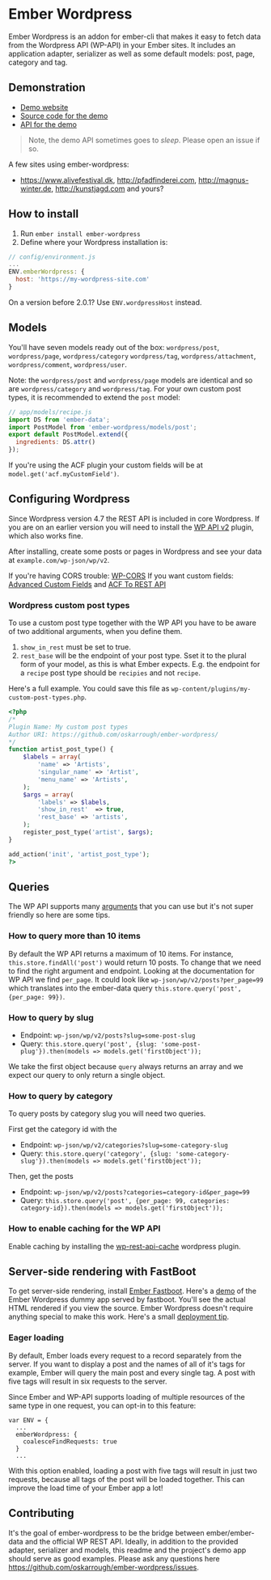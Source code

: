 # Ember Wordpress

Ember Wordpress is an addon for ember-cli that makes it easy to fetch data from the Wordpress API (WP-API) in your Ember sites. It includes an application adapter, serializer as well as some default models: post, page, category and tag.

## Demonstration

- [Demo website](https://ember-wordpress.surge.sh/)
- [Source code for the demo](https://github.com/oskarrough/ember-wordpress/tree/master/tests/dummy/app)
- [API for the demo](https://dev-ember-wordpress.pantheonsite.io/wp-json/wp/v2/)

> Note, the demo API sometimes goes to _sleep_. Please open an issue if so.

A few sites using ember-wordpress:

- https://www.alivefestival.dk, http://pfadfinderei.com, http://magnus-winter.de, http://kunstjagd.com and yours?

## How to install

1. Run `ember install ember-wordpress`
2. Define where your Wordpress installation is:

```js
// config/environment.js
...
ENV.emberWordpress: {
  host: 'https://my-wordpress-site.com'
}
```

On a version before 2.0.1? Use `ENV.wordpressHost` instead.

## Models

You'll have seven models ready out of the box: `wordpress/post`, `wordpress/page`, `wordpress/category` `wordpress/tag`, `wordpress/attachment`,  `wordpress/comment`, `wordpress/user`.

Note: the `wordpress/post` and `wordpress/page` models are identical and so are `wordpress/category` and `wordpress/tag`. For your own custom post types, it is recommended to extend the `post` model:

```js
// app/models/recipe.js
import DS from 'ember-data';
import PostModel from 'ember-wordpress/models/post';
export default PostModel.extend({
  ingredients: DS.attr()
});
```

If you're using the ACF plugin your custom fields will be at `model.get('acf.myCustomField')`.

## Configuring Wordpress

Since Wordpress version 4.7 the REST API is included in core Wordpress. If you are on an earlier version you will need to install the [WP API v2](https://wordpress.org/plugins/rest-api/) plugin, which also works fine.

After installing, create some posts or pages in Wordpress and see your data at `example.com/wp-json/wp/v2`.

If you're having CORS trouble: [WP-CORS](https://wordpress.org/plugins/wp-cors/)
If you want custom fields: [Advanced Custom Fields](https://wordpress.org/plugins/advanced-custom-fields/) and [ACF To REST API](https://wordpress.org/plugins/acf-to-rest-api/)

### Wordpress custom post types

To use a custom post type together with the WP API you have to be aware of two additional arguments, when you define them.

1. `show_in_rest` must be set to true.
2. `rest_base` will be the endpoint of your post type. Sset it to the plural form of your model, as this is what Ember expects. E.g. the endpoint for a `recipe` post type should be `recipies` and not `recipe`.

Here's a full example. You could save this file as `wp-content/plugins/my-custom-post-types.php`.

```php
<?php
/*
Plugin Name: My custom post types
Author URI: https://github.com/oskarrough/ember-wordpress/
*/
function artist_post_type() {
	$labels = array(
		'name' => 'Artists',
		'singular_name' => 'Artist',
		'menu_name' => 'Artists',
	);
	$args = array(
		'labels' => $labels,
		'show_in_rest'	=> true,
		'rest_base' => 'artists',
	);
	register_post_type('artist', $args);
}

add_action('init', 'artist_post_type');
?>
```

## Queries

The WP API supports many [arguments](https://developer.wordpress.org/rest-api/reference/posts/#arguments) that you can use but it's not super friendly so here are some tips.

### How to query more than 10 items

By default the WP API returns a maximum of 10 items. For instance, `this.store.findAll('post')` would return 10 posts. To change that we need to find the right argument and endpoint. Looking at the documentation for WP API we find `per_page`. It could look like `wp-json/wp/v2/posts?per_page=99` which translates into the ember-data query `this.store.query('post', {per_page: 99})`.

### How to query by slug

- Endpoint:  `wp-json/wp/v2/posts?slug=some-post-slug`
- Query: `this.store.query('post', {slug: 'some-post-plug'}).then(models => models.get('firstObject'));`

We take the first object because `query` always returns an array and we expect our query to only return a single object.

### How to query by category

To query posts by category slug you will need two queries.
 
First get the category id with the

- Endpoint: `wp-json/wp/v2/categories?slug=some-category-slug`
- Query: `this.store.query('category', {slug: 'some-category-slug'}).then(models => models.get('firstObject'));`

Then, get the posts

- Endpoint: `wp-json/wp/v2/posts?categories=category-id&per_page=99`
- Query: `this.store.query('post', {per_page: 99, categories: category-id}).then(models => models.get('firstObject'));`

### How to enable caching for the WP API

Enable caching by installing the [wp-rest-api-cache](https://github.com/airesvsg/wp-rest-api-cache) wordpress plugin.

## Server-side rendering with FastBoot

To get server-side rendering, install [Ember Fastboot](https://ember-fastboot.com/). Here's a [demo](https://ember-wordpress-nymqnnqwxp.now.sh/) of the Ember Wordpress dummy app served by fastboot. You'll see the actual HTML rendered if you view the source. Ember Wordpress doesn't require anything special to make this work. Here's a small [deployment tip](https://gist.github.com/oskarrough/42cef880cbfa874637e90c08102f18d0).

### Eager loading

By default, Ember loads every request to a record separately from the server. If you want to display a post and the names of all of it's tags for example, Ember will query the main post and every single tag. A post with five tags will result in six requests to the server. 

Since Ember and WP-API supports loading of multiple resources of the same type in one request, you can opt-in to this feature:

```
var ENV = {
  ...
  emberWordpress: {
    coalesceFindRequests: true
  }  
  ...
```

With this option enabled, loading a post with five tags will result in just two requests, because all tags of the post will be loaded together. This can improve the load time of your Ember app a lot!

## Contributing

It's the goal of ember-wordpress to be the bridge between ember/ember-data and the official WP REST API. Ideally, in addition to the provided adapter, serializer and models, this readme and the project's demo app should serve as good examples. Please ask any questions here https://github.com/oskarrough/ember-wordpress/issues.
